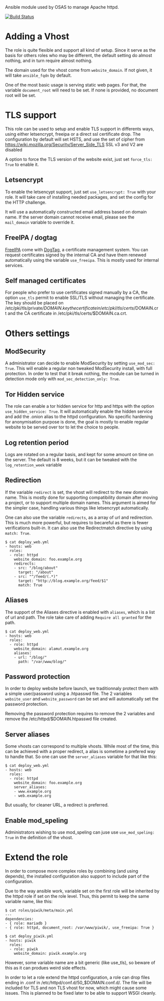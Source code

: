 Ansible module used by OSAS to manage Apache httpd.

[![Build Status](https://travis-ci.org/OSAS/ansible-role-httpd.svg?branch=master)](https://travis-ci.org/OSAS/ansible-role-httpd)

# Adding a Vhost

The role is quite flexible and support all kind of setup. Since it serve as the basis for others roles
who may be different, the default setting do almost nothing, and in turn require almost nothing.

The domain used for the vhost come from `website_domain`. If not given, it will take `ansible_fqdn` by default.

One of the most basic usage is serving static web pages. For that, the variable `document_root` will need to
be set. If none is provided, no document root will be set.

# TLS support

This role can be used to setup and enable TLS support in differents ways, using
either letsencrypt, freeipa or a direct ssl certificate drop. The configuration
by default will set HSTS, and use the set of cipher from https://wiki.mozilla.org/Security/Server_Side_TLS
SSL v3 and V2 are disabled

A option to force the TLS version of the website exist, just set `force_tls: True` to enable it.

## Letsencrypt

To enable the letsencypt support, just set `use_letsencrypt: True` with your role.
It will take care of installing needed packages, and set the config for the HTTP challenge.

It will use a automatically constructed email address based on domain name. If the server domain
cannot receive email, please see the `mail_domain` variable to override it.

## FreeIPA / dogtag

[FreeIPA](http://freeipa.org) come with [DogTag](http://pki.fedoraproject.org/wiki/PKI_Main_Page),
a certificate management system. You can request certificates signed by the internal CA and have them
renewed automatically using the variable `use_freeipa`. This is mostly used for internal services.

## Self managed certificates

For people who prefer to use certificates signed manually by a CA, the option `use_tls` permit to
enable SSL/TLS without managing the certificate. The key should be placed on /etc/pki/tls/private/$DOMAIN.key
the certificate in /etc/pki/tls/certs/$DOMAIN.crt and the CA certificate in /etc/pki/tls/certs/$DOMAIN.ca.crt.

# Others settings
## ModSecurity

A administrator can decide to enable ModSecurity by setting `use_mod_sec: True`. This will enable a regular
non tweaked ModSecurity install, with full protection. In order to test that it break nothing, the module can be
turned in detection mode only with `mod_sec_detection_only: True`.

## Tor Hidden service

The role can enable a tor hidden service for http and https with the option `use_hidden_service: True`. It will
automatically enable the hidden service and add the .onion alias to the httpd configuration. No specific
hardening for anonymisation purpose is done, the goal is mostly to enable regular website to be served over
tor to let the choice to people.

## Log retention period

Logs are rotated on a regular basis, and kept for some amount on time on the server. The default is 8 weeks, but it
can be tweaked with the `log_retention_week` variable

## Redirection

If the variable `redirect` is set, the vhost will redirect to the new domain name. This is mostly done for
supporting compatibility domain after moving a project, or to support multiple domain names. This argument
is aimed for the simpler case, handling various things like letsencrypt automatically.

One can also use the variable `redirects`, as a array of url and redirection. This is
much more powerful, but requires to becareful as there is fewer verifications built-in.
It can also use the Redirectmatch directive by using `match: True`.

```
$ cat deploy_web.yml
- hosts: web
  roles:
  - role: httpd
    website_domain: foo.example.org
    redirects:
    - src: "/blog/about"
      target: "/about"
    - src: "^/feed/(.*)"
      target: "http://blog.example.org/feed/$1"
      match: True
```

## Aliases

The support of the Aliases directive is enabled with `aliases`, which is a list of url and path. The
role take care of adding `Require all granted` for the path.

```
$ cat deploy_web.yml
- hosts: web
  roles:
  - role: httpd
    website_domain: alamut.example.org
    aliases:
    - url: "/blog/"
      path: "/var/www/blog/"
```


## Password protection

In order to deploy website before launch, we traditionnaly protect them with a simple user/password
using a .htpasswd file. The 2 variables `website_user` and `website_password` can be set and will automatically
set the password protection.

Removing the password protection requires to remove the 2 variables and remove the /etc/httpd/$DOMAIN.htpasswd
file created.

## Server aliases

Some vhosts can correspond to multiple vhosts. While most of the time, this can be achieved with a proper redirect,
a alias is sometime a prefered way to handle that. So one can use the `server_aliases` variable for that like this:

```
$ cat deploy_web.yml
- hosts: web
  roles:
  - role: httpd
    website_domain: foo.example.org
    server_aliases:
    - www.example.org
    - web.example.org
```

But usually, for cleaner URL, a redirect is preferred.

## Enable mod_speling

Administrators wishing to use mod_speling can juse use `use_mod_speling: True` in the definition
of the vhost.

# Extend the role

In order to compose more complex roles by combining (and using depends), the installed configuration also
support to include part of the configuration.

Due to the way ansible work, variable set on the first role will be inherited by the httpd role if set on the role
level. Thus, this permit to keep the same variable name, like this:

```
$ cat roles/piwik/meta/main.yml
---
dependencies:
- { role: mariadb }
- { role: httpd, document_root: /var/www/piwik/, use_freeipa: True }

$ cat deploy_piwik.yml
- hosts: piwik
  roles:
  - role: piwik
    website_domain: piwik.example.org
```

However, some variable name are a bit generic (like use_tls), so beware of this as it can produes weird side effects.

In order to let a role extend the httpd configuration, a role can drop files ending in .conf in /etc/httpd/conf.d/50\_$DOMAIN.conf.d/.
The file will be included for TLS and non TLS vhost for now, which might cause some issues. This is planned to be fixed later
to be able to support WSGI cleanly.
